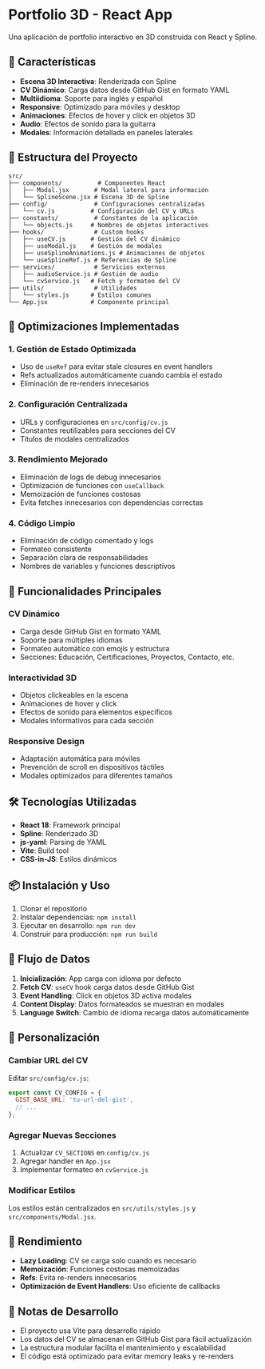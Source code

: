 # Portfolio 3D - React App

Una aplicación de portfolio interactivo en 3D construida con React y Spline.

## 🚀 Características

- **Escena 3D Interactiva**: Renderizada con Spline
- **CV Dinámico**: Carga datos desde GitHub Gist en formato YAML
- **Multiidioma**: Soporte para inglés y español
- **Responsive**: Optimizado para móviles y desktop
- **Animaciones**: Efectos de hover y click en objetos 3D
- **Audio**: Efectos de sonido para la guitarra
- **Modales**: Información detallada en paneles laterales

## 📁 Estructura del Proyecto

```
src/
├── components/          # Componentes React
│   ├── Modal.jsx       # Modal lateral para información
│   └── SplineScene.jsx # Escena 3D de Spline
├── config/             # Configuraciones centralizadas
│   └── cv.js          # Configuración del CV y URLs
├── constants/          # Constantes de la aplicación
│   └── objects.js     # Nombres de objetos interactivos
├── hooks/              # Custom hooks
│   ├── useCV.js       # Gestión del CV dinámico
│   ├── useModal.js    # Gestión de modales
│   ├── useSplineAnimations.js # Animaciones de objetos
│   └── useSplineRef.js # Referencias de Spline
├── services/           # Servicios externos
│   ├── audioService.js # Gestión de audio
│   └── cvService.js   # Fetch y formateo del CV
├── utils/              # Utilidades
│   └── styles.js      # Estilos comunes
└── App.jsx            # Componente principal
```

## 🔧 Optimizaciones Implementadas

### 1. **Gestión de Estado Optimizada**
- Uso de `useRef` para evitar stale closures en event handlers
- Refs actualizados automáticamente cuando cambia el estado
- Eliminación de re-renders innecesarios

### 2. **Configuración Centralizada**
- URLs y configuraciones en `src/config/cv.js`
- Constantes reutilizables para secciones del CV
- Títulos de modales centralizados

### 3. **Rendimiento Mejorado**
- Eliminación de logs de debug innecesarios
- Optimización de funciones con `useCallback`
- Memoización de funciones costosas
- Evita fetches innecesarios con dependencias correctas

### 4. **Código Limpio**
- Eliminación de código comentado y logs
- Formateo consistente
- Separación clara de responsabilidades
- Nombres de variables y funciones descriptivos

## 🎯 Funcionalidades Principales

### CV Dinámico
- Carga desde GitHub Gist en formato YAML
- Soporte para múltiples idiomas
- Formateo automático con emojis y estructura
- Secciones: Educación, Certificaciones, Proyectos, Contacto, etc.

### Interactividad 3D
- Objetos clickeables en la escena
- Animaciones de hover y click
- Efectos de sonido para elementos específicos
- Modales informativos para cada sección

### Responsive Design
- Adaptación automática para móviles
- Prevención de scroll en dispositivos táctiles
- Modales optimizados para diferentes tamaños

## 🛠️ Tecnologías Utilizadas

- **React 18**: Framework principal
- **Spline**: Renderizado 3D
- **js-yaml**: Parsing de YAML
- **Vite**: Build tool
- **CSS-in-JS**: Estilos dinámicos

## 📦 Instalación y Uso

1. Clonar el repositorio
2. Instalar dependencias: `npm install`
3. Ejecutar en desarrollo: `npm run dev`
4. Construir para producción: `npm run build`

## 🔄 Flujo de Datos

1. **Inicialización**: App carga con idioma por defecto
2. **Fetch CV**: `useCV` hook carga datos desde GitHub Gist
3. **Event Handling**: Click en objetos 3D activa modales
4. **Content Display**: Datos formateados se muestran en modales
5. **Language Switch**: Cambio de idioma recarga datos automáticamente

## 🎨 Personalización

### Cambiar URL del CV
Editar `src/config/cv.js`:
```javascript
export const CV_CONFIG = {
  GIST_BASE_URL: 'tu-url-del-gist',
  // ...
};
```

### Agregar Nuevas Secciones
1. Actualizar `CV_SECTIONS` en `config/cv.js`
2. Agregar handler en `App.jsx`
3. Implementar formateo en `cvService.js`

### Modificar Estilos
Los estilos están centralizados en `src/utils/styles.js` y `src/components/Modal.jsx`.

## 🚀 Rendimiento

- **Lazy Loading**: CV se carga solo cuando es necesario
- **Memoización**: Funciones costosas memoizadas
- **Refs**: Evita re-renders innecesarios
- **Optimización de Event Handlers**: Uso eficiente de callbacks

## 📝 Notas de Desarrollo

- El proyecto usa Vite para desarrollo rápido
- Los datos del CV se almacenan en GitHub Gist para fácil actualización
- La estructura modular facilita el mantenimiento y escalabilidad
- El código está optimizado para evitar memory leaks y re-renders 